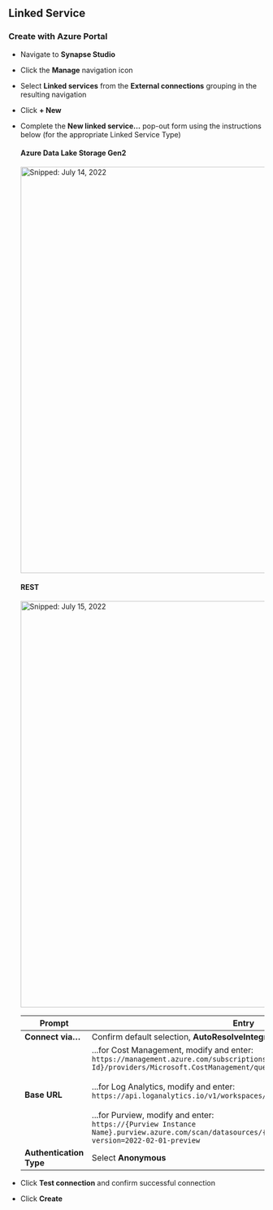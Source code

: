 ## Linked Service

### Create with Azure Portal

* Navigate to **Synapse Studio**
* Click the **Manage** navigation icon
* Select **Linked services** from the **External connections** grouping in the resulting navigation
* Click **+ New**
* Complete the **New linked service…** pop-out form using the instructions below (for the appropriate Linked Service Type)

  #### Azure Data Lake Storage Gen2

  <img src="https://user-images.githubusercontent.com/44923999/179089406-89004791-8bc1-4dc3-ab4d-33f624238e65.png" width="800" title="Snipped: July 14, 2022" />
  
  #### REST

  <img src="https://user-images.githubusercontent.com/44923999/179222060-d5ec7a7b-b1fa-40c3-9d78-fbb6cf6c7de4.png" width="800" title="Snipped: July 15, 2022" />
  
  Prompt | Entry
  ------ | ------
  **Connect via…** | Confirm default selection, **AutoResolveIntegrationRuntime**
  **Base URL** | ...for Cost Management, modify and enter:<br>`https://management.azure.com/subscriptions/{Subscription Id}/providers/Microsoft.CostManagement/query?api-version=2021-10-01`<br><br>...for Log Analytics, modify and enter:<br>`https://api.loganalytics.io/v1/workspaces/{LogAnalyticsWorkspaceId}/query`<br><br>...for Purview, modify and enter:<br>`https://{Purview Instance Name}.purview.azure.com/scan/datasources/{Purview Data Source Name}?api-version=2022-02-01-preview`
  **Authentication Type** | Select **Anonymous**

* Click **Test connection** and confirm successful connection
* Click **Create**
